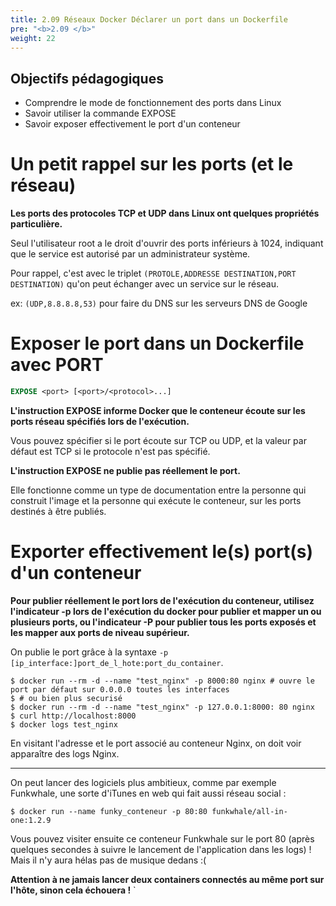```yaml
---
title: 2.09 Réseaux Docker Déclarer un port dans un Dockerfile
pre: "<b>2.09 </b>"
weight: 22
---
```

## Objectifs pédagogiques
  - Comprendre le mode de fonctionnement des ports dans Linux
  - Savoir utiliser la commande EXPOSE
  - Savoir exposer effectivement le port d'un conteneur

# Un petit rappel sur les ports (et le réseau)

**Les ports des protocoles TCP et UDP dans Linux ont quelques propriétés particulière.**

Seul l'utilisateur root a le droit d'ouvrir des ports inférieurs à 1024, indiquant que le service est autorisé par un administrateur système.

Pour rappel, c'est avec le triplet `(PROTOLE,ADDRESSE DESTINATION,PORT DESTINATION)` qu'on peut échanger avec un service sur le réseau.

ex: `(UDP,8.8.8.8,53)` pour faire du DNS sur les serveurs DNS de Google 

# Exposer le port dans un Dockerfile avec PORT

```dockerfile
EXPOSE <port> [<port>/<protocol>...]
```
**L'instruction EXPOSE informe Docker que le conteneur écoute sur les ports réseau spécifiés lors de l'exécution.**

Vous pouvez spécifier si le port écoute sur TCP ou UDP, et la valeur par défaut est TCP si le protocole n'est pas spécifié.

**L'instruction EXPOSE ne publie pas réellement le port.** 

Elle fonctionne comme un type de documentation entre la personne qui construit l'image et la personne qui exécute le conteneur, sur les ports destinés à être publiés. 

# Exporter effectivement le(s) port(s) d'un conteneur

**Pour publier réellement le port lors de l'exécution du conteneur, utilisez l'indicateur -p lors de l'exécution du docker pour publier et mapper un ou plusieurs ports, ou l'indicateur -P pour publier tous les ports exposés et les mapper aux ports de niveau supérieur.**

On publie le port grâce à la syntaxe `-p [ip_interface:]port_de_l_hote:port_du_container`.

```shell
$ docker run --rm -d --name "test_nginx" -p 8000:80 nginx # ouvre le port par défaut sur 0.0.0.0 toutes les interfaces
$ # ou bien plus securisé
$ docker run --rm -d --name "test_nginx" -p 127.0.0.1:8000: 80 nginx
$ curl http://localhost:8000
$ docker logs test_nginx
```

En visitant l'adresse et le port associé au conteneur Nginx, on doit voir apparaître des logs Nginx.

---

On peut lancer des logiciels plus ambitieux, comme par exemple Funkwhale, une sorte d'iTunes en web qui fait aussi réseau social :

```shell
$ docker run --name funky_conteneur -p 80:80 funkwhale/all-in-one:1.2.9
```

Vous pouvez visiter ensuite ce conteneur Funkwhale sur le port 80 (après quelques secondes à suivre le lancement de l'application dans les logs) ! Mais il n'y aura hélas pas de musique dedans :(

**Attention à ne jamais lancer deux containers connectés au même port sur l'hôte, sinon cela échouera !**
`
